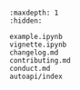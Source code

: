 ```{include} ../README.md
```

```{toctree}
:maxdepth: 1
:hidden:

example.ipynb
vignette.ipynb
changelog.md
contributing.md
conduct.md
autoapi/index
```